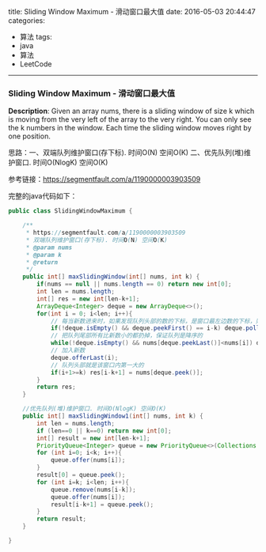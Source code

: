 




title: Sliding Window Maximum - 滑动窗口最大值
date: 2016-05-03 20:44:47
categories: 
- 算法
tags: 
- java
- 算法
- LeetCode
<!--updated: 2016-05-03 21:40:47-->
---

### Sliding Window Maximum - 滑动窗口最大值
**Description**: Given an array nums, there is a sliding window of size k which is moving from the very left of the array to the very right. You can only see the k numbers in the window. Each time the sliding window moves right by one position.

思路：一、双端队列维护窗口(存下标). 时间O(N) 空间O(K)
二、优先队列(堆)维护窗口. 时间O(NlogK) 空间O(K)

参考链接：https://segmentfault.com/a/1190000003903509

完整的java代码如下：

```java
public class SlidingWindowMaximum {

    /**
     * https://segmentfault.com/a/1190000003903509
     * 双端队列维护窗口(存下标). 时间O(N) 空间O(K)
     * @param nums
     * @param k
     * @return
     */
    public int[] maxSlidingWindow(int[] nums, int k) {
        if(nums == null || nums.length == 0) return new int[0];
        int len = nums.length;
        int[] res = new int[len-k+1];
        ArrayDeque<Integer> deque = new ArrayDeque<>();
        for(int i = 0; i<len; i++){
            // 每当新数进来时，如果发现队列头部的数的下标，是窗口最左边数的下标，则扔掉
            if(!deque.isEmpty() && deque.peekFirst() == i-k) deque.poll();
            // 把队列尾部所有比新数小的都扔掉，保证队列是降序的
            while(!deque.isEmpty() && nums[deque.peekLast()]<nums[i]) deque.removeLast();
            // 加入新数
            deque.offerLast(i);
            // 队列头部就是该窗口内第一大的
            if(i+1>=k) res[i-k+1] = nums[deque.peek()];
        }
        return res;
    }

    //优先队列(堆)维护窗口. 时间O(NlogK) 空间O(K)
    public int[] maxSlidingWindow1(int[] nums, int k) {
        int len = nums.length;
        if (len==0 || k==0) return new int[0];
        int[] result = new int[len-k+1];
        PriorityQueue<Integer> queue = new PriorityQueue<>(Collections.reverseOrder());
        for (int i=0; i<k; i++){
            queue.offer(nums[i]);
        }
        result[0] = queue.peek();
        for (int i=k; i<len; i++){
            queue.remove(nums[i-k]);
            queue.offer(nums[i]);
            result[i-k+1] = queue.peek();
        }
        return result;
    }

}
```
